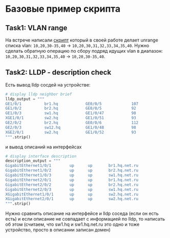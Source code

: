 # Базовые пример скрипта

## Task1: VLAN range

На встрече написали [скрипт](/021.script.example.01/021.main.py) который в своей работе делает unrange списка vlan: `10,20,30-35,40` -> `10,20,30,31,32,33,34,35,40`. Нужно сделать обратную операцию по сбору подряд идущих vlan в диапазон: `10,20,30,31,32,33,34,35,40` -> `10,20,30-35,40`.

## Task2: LLDP - description check

Есть вывод lldp сосдей на устройстве:

```python
# display lldp neighbor brief
lldp_output = """
GE1/0/1          br1.hq            GE0/0/5             107
GE1/0/2          br2.hq            GE0/0/5             92
GE1/0/3          sw1.hq            GE1/0/47            98
XGE1/0/1         sw2.hq            GE1/0/51            93
GE2/0/2          br2.hq            GE0/0/6             112
GE2/0/3          sw12.hq           GE1/0/48            98
XGE2/0/1         sw2.hq            GE1/0/52            93
""".strip()
```

и вывод описаний на интерфейсах

```python
# display interface description
description_output = """
GigabitEthernet1/0/1        up      up       br1.hq.net.ru
GigabitEthernet1/0/2        up      up       br2.hq.net.ru
GigabitEthernet1/0/3        up      up       sw1.hq.net.ru
GigabitEthernet2/0/1        up      up       br1.hq.net.ru
GigabitEthernet2/0/2        up      up       br2.hq.net.ru
GigabitEthernet2/0/3        up      up       sw1.hq.net.ru
XGigabitEthernet1/0/1       up      up       sw2.hq.net.ru
XGigabitEthernet2/0/1       up      up       sw2.hq.net.ru
""".strip()
```

Нужно сравнить описание на интерфейсе и lldp соседа (если он есть есть) и если описание не совпадает с информацией по lldp, то написать об этом (считаем, что sw1.hq и sw1.hq.net.ru это одно и тоже устройство, просто в описании записан домен)
